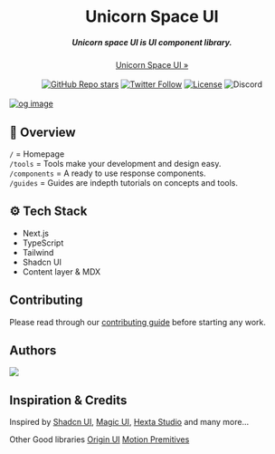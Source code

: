 <div align="center">
    <h1 align="center">Unicorn Space UI</h1>
    <h5>Unicorn space UI is UI component library.</h5>
</div>

<div align="center">
  <a href="https://unicornspace-ui.vercel.app/">Unicorn Space UI »</a>
</div>
<br/>

<!--
<p align="center">
    <a href="#introduction"><strong>Introduction</strong></a> ·
    <a href="#features"><strong>Features</strong></a> ·
    <a href="#tech-stack"><strong>Tech Stack</strong></a> ·
    <a href="#self-hosting"><strong>Self-hosting</strong></a> ·
    <a href="#contributing"><strong>Contributing</strong></a>
</p>
  -->
<div align="center">
  <a href="https://github.com/mohdfaizan5/unicornspace-ui/stargazers"><img alt="GitHub Repo stars" src="https://img.shields.io/github/stars/mohdfaizan5/unicornspace-ui"></a>
  <a href="https://twitter.com/mohdfaizan_5"><img alt="Twitter Follow" src="https://img.shields.io/twitter/follow/mohdfaizan_5"></a>
  <a href="https://github.com/mohdfaizan5/unicornspace-ui/blob/main/LICENSE.md"><img alt="License" src="https://img.shields.io/badge/License-MIT-yellow.svg"></a>
  <img alt="Discord" src="https://img.shields.io/discord/1151315619246002176">
  </div>

<br/>

<a align="center"  href="https://unicornspace-ui.vercel.app/">
<!--  <img align="center" width="800px" alt="" src="https://github.com/user-attachments/assets/0f1e489e-d119-48cd-bbdd-df8c82e1a83b">-->
  <img align="center"  alt="og image" src="https://github.com/user-attachments/assets/790890cd-cf32-493e-beb7-eb2b36dcd299">
</a>
<div/>

<!--## Tools
- Theme
-->

## 📌 Overview

`/` = Homepage  
`/tools` = Tools make your development and design easy.  
`/components` = A ready to use response components.  
`/guides` = Guides are indepth tutorials on concepts and tools.

## ⚙ Tech Stack

- Next.js
- TypeScript
- Tailwind
- Shadcn UI
- Content layer & MDX

## Contributing

Please read through our [contributing guide](.github/CONTRIBUTING.md) before starting any work.

## Authors

<a href="https://github.com/mohdfaizan5/unicornspace-ui/graphs/contributors">
  <img src="https://contrib.rocks/image?repo=mohdfaizan5/unicornspace-ui" />
</a>

## Inspiration & Credits

Inspired by [Shadcn UI](https://ui.shadcn.com/docs), [Magic UI](https://magicui.design/), [Hexta Studio](https://ui.hextastudio.in/) and many more...

Other Good libraries [Origin UI](https://originui.com/) [Motion Premitives](https://motion-primitives.com/)

<!-- Changes to be made

1. File names show be all small✅

2. Checking on working /tools (Tahir)
   1. Make sure we add a few but the few should be working properly
   2. What /tools need to be removed and not proper

3. I can see only a few components added? (FIND MISSING COMPONENTS)

   - FIX PROPERLY FOR DARK & LIGHT THEME (Akshy)
   - bad code, need to refactor `src\registry\components\cards\card1.tsx`
   - export default for code (Akshy)

4. /guides are incomplete? and who is responsible for which (Faizan)
5.  Add google analytics (Tahir)
6. Type errors (Liktha)



9. @Likitha did you get any solution for deployment branching techniques? (Likitha)
10. subdomain✅


 -->
